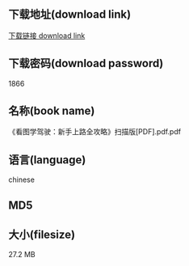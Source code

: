 ## 下载地址(download link)
[下载链接 download link](https://tutu365.netlify.app/?s=%E3%80%8A%E7%9C%8B%E5%9B%BE%E5%AD%A6%E9%A9%BE%E9%A9%B6%EF%BC%9A%E6%96%B0%E6%89%8B%E4%B8%8A%E8%B7%AF%E5%85%A8%E6%94%BB%E7%95%A5%E3%80%8B%E6%89%AB%E6%8F%8F%E7%89%88%5BPDF%5D.pdf)

## 下载密码(download password)
1866

## 名称(book name)
《看图学驾驶：新手上路全攻略》扫描版[PDF].pdf.pdf

## 语言(language)
chinese

## MD5


## 大小(filesize)
27.2 MB
